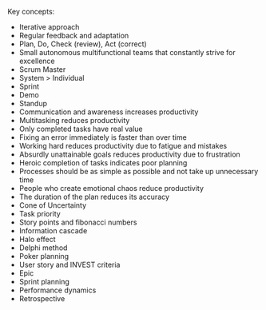 Key concepts:
- Iterative approach
- Regular feedback and adaptation
- Plan, Do, Check (review), Act (correct)
- Small autonomous multifunctional teams that constantly strive for excellence
- Scrum Master
- System > Individual
- Sprint
- Demo
- Standup
- Communication and awareness increases productivity
- Multitasking reduces productivity
- Only completed tasks have real value
- Fixing an error immediately is faster than over time
- Working hard reduces productivity due to fatigue and mistakes
- Absurdly unattainable goals reduces productivity due to frustration
- Heroic completion of tasks indicates poor planning
- Processes should be as simple as possible and not take up unnecessary time
- People who create emotional chaos reduce productivity
- The duration of the plan reduces its accuracy
- Cone of Uncertainty
- Task priority
- Story points and fibonacci numbers
- Information cascade
- Halo effect
- Delphi method
- Poker planning
- User story and INVEST criteria
- Epic
- Sprint planning
- Performance dynamics
- Retrospective
